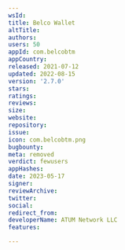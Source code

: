 ```yaml
---
wsId: 
title: Belco Wallet
altTitle: 
authors: 
users: 50
appId: com.belcobtm
appCountry: 
released: 2021-07-12
updated: 2022-08-15
version: '2.7.0'
stars: 
ratings: 
reviews: 
size: 
website: 
repository: 
issue: 
icon: com.belcobtm.png
bugbounty: 
meta: removed
verdict: fewusers
appHashes: 
date: 2023-05-17
signer: 
reviewArchive: 
twitter: 
social: 
redirect_from: 
developerName: ATUM Network LLC
features: 

---
```


